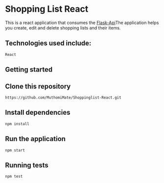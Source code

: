 # Shopping List React
This is a react application that consumes the [Flask-Api](https://github.com/MuthomiMate/Flask-Api)The application helps you create, edit and delete shopping lists and their items.

## Technologies used include:

    React

## Getting started

## Clone this repository

    https://github.com/MuthomiMate/Shoppinglist-React.git

## Install dependencies

    npm install

## Run the application

    npm start

## Running tests

    npm test

